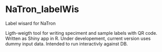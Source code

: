 # NaTron_labelWis
Label wisard for NaTron

Ligth-weigth tool for writing speciment and sample labels with QR code. Written as Shiny app in R. Under developement, current version uses dummy input data. Intended to run interactivly against DB.

